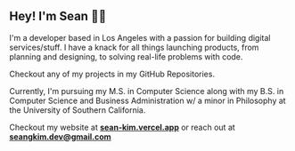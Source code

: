 

<h2 algin="center">Hey! I'm Sean 👨‍💻</h1>


I'm a developer based in Los Angeles with a passion for building digital services/stuff. I have a knack for all things launching products, from planning and designing, to solving real-life problems with code. 

Checkout any of my projects in my GitHub Repositories. 

Currently, I'm pursuing my M.S. in Computer Science along with my B.S. in Computer Science and Business Administration w/ a minor in Philosophy at the University of Southern California.

Checkout my website at <a href="https://sean-kim.vercel.app" target="_blank"> **sean-kim.vercel.app**</a> or reach out at **seangkim.dev@gmail.com**